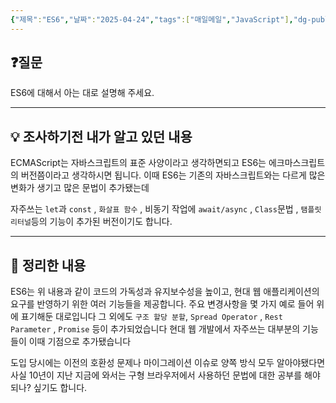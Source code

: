 ```yaml
---
{"제목":"ES6","날짜":"2025-04-24","tags":["매일메일","JavaScript"],"dg-publish":true,"permalink":"/매일메일/25년4월/ES6/","dgPassFrontmatter":true}
---
```


## ❓질문

ES6에 대해서 아는 대로 설명해 주세요.

---
## 💡 조사하기전 내가 알고 있던 내용

ECMAScript는 자바스크립트의 표준 사양이라고 생각하면되고 ES6는 에크마스크립트의 버전쯤이라고 생각하시면 됩니다. 이때 ES6는 기존의 자바스크립트와는 다르게 많은 변화가 생기고 많은 문법이 추가됐는데

자주쓰는 `let`과 `const` , `화살표 함수` , 비동기 작업에 `await/async` , `Class`문법 , `탬플릿 리터널`등의 기능이 추가된 버전이기도 합니다.

---
## 🏫 정리한 내용

ES6는 위 내용과 같이 코드의 가독성과 유지보수성을 높이고, 현대 웹 애플리케이션의 요구를 반영하기 위한 여러 기능들을 제공합니다. 주요 변경사항을 몇 가지 예로 들어 위에 표기해둔 대로입니다 그 외에도 `구조 할당 분할`, `Spread Operator` , `Rest Parameter` , `Promise` 등이 추가되었습니다
현대 웹 개발에서 자주쓰는 대부분의 기능들이 이때 기점으로 추가됐습니다

도입 당시에는 이전의 호환성 문제나 마이그레이션 이슈로 양쪽 방식 모두 알아야됐다면 사실 10년이 지난 지금에 와서는 구형 브라우저에서 사용하던 문법에 대한 공부를 해야되나? 싶기도 합니다.